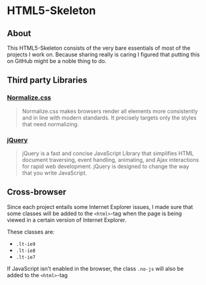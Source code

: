 # HTML5-Skeleton

## About

This HTML5-Skeleton consists of the very bare essentials of most of the projects I work on. Because sharing really is caring I figured that putting this on GitHub might be a noble thing to do.

## Third party Libraries

### [Normalize.css](http://necolas.github.com/normalize.css/)

> Normalize.css makes browsers render all elements more consistently and in line with modern standards. It precisely targets only the styles that need normalizing.

### [jQuery](http://jquery.com/)

> jQuery is a fast and concise JavaScript Library that simplifies HTML document traversing, event handling, animating, and Ajax interactions for rapid web development. jQuery is designed to change the way that you write JavaScript.

## Cross-browser

Since each project entails some Internet Explorer issues, I made sure that some classes will be added to the `<html>`-tag when the page is being viewed in a certain version of Internet Explorer.

These classes are:
* `.lt-ie9`
* `.lt-ie8`
* `.lt-ie7`

If JavaScript isn't enabled in the browser, the class `.no-js` will also be added to the `<html>`-tag